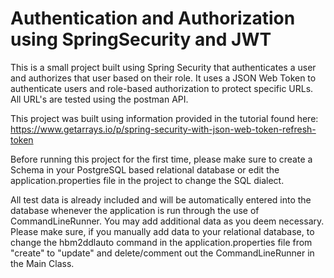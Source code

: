 # Authentication and Authorization using SpringSecurity and JWT

This is a small project built using Spring Security that authenticates a user and authorizes that user based on their role.  It uses a JSON Web Token to authenticate users and role-based authorization to protect specific URLs. All URL's are tested using the postman API. 

This project was built using information provided in the tutorial found here: https://www.getarrays.io/p/spring-security-with-json-web-token-refresh-token

Before running this project for the first time, please make sure to create a Schema in your PostgreSQL based relational database or edit the application.properties file in the project to change the SQL dialect. 

All test data is already included and will be automatically entered into the database whenever the application is run through the use of CommandLineRunner.  You may add additional data as you deem necessary. Please make sure, if you manually add data to your relational database, to change the hbm2ddlauto command in the application.properties file from "create" to "update" and delete/comment out the CommandLineRunner in the Main Class.  
